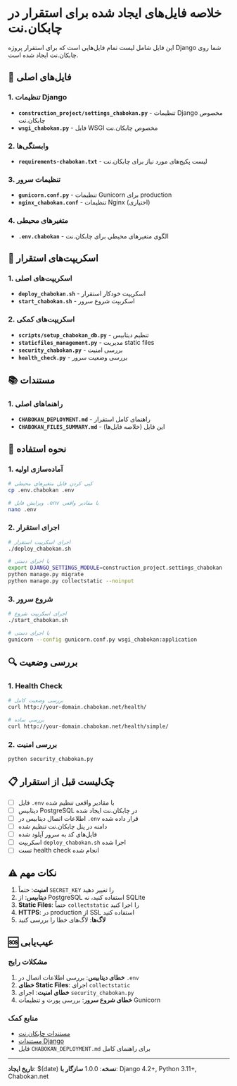 # خلاصه فایل‌های ایجاد شده برای استقرار در چابکان.نت

این فایل شامل لیست تمام فایل‌هایی است که برای استقرار پروژه Django شما روی چابکان.نت ایجاد شده است.

## 📁 فایل‌های اصلی

### 1. تنظیمات Django
- **`construction_project/settings_chabokan.py`** - تنظیمات Django مخصوص چابکان.نت
- **`wsgi_chabokan.py`** - فایل WSGI مخصوص چابکان.نت

### 2. وابستگی‌ها
- **`requirements-chabokan.txt`** - لیست پکیج‌های مورد نیاز برای چابکان.نت

### 3. تنظیمات سرور
- **`gunicorn.conf.py`** - تنظیمات Gunicorn برای production
- **`nginx_chabokan.conf`** - تنظیمات Nginx (اختیاری)

### 4. متغیرهای محیطی
- **`.env.chabokan`** - الگوی متغیرهای محیطی برای چابکان.نت

## 🚀 اسکریپت‌های استقرار

### 1. اسکریپت‌های اصلی
- **`deploy_chabokan.sh`** - اسکریپت خودکار استقرار
- **`start_chabokan.sh`** - اسکریپت شروع سرور

### 2. اسکریپت‌های کمکی
- **`scripts/setup_chabokan_db.py`** - تنظیم دیتابیس
- **`staticfiles_management.py`** - مدیریت static files
- **`security_chabokan.py`** - بررسی امنیت
- **`health_check.py`** - بررسی وضعیت سرور

## 📚 مستندات

### 1. راهنماهای اصلی
- **`CHABOKAN_DEPLOYMENT.md`** - راهنمای کامل استقرار
- **`CHABOKAN_FILES_SUMMARY.md`** - این فایل (خلاصه فایل‌ها)

## 🔧 نحوه استفاده

### 1. آماده‌سازی اولیه
```bash
# کپی کردن فایل متغیرهای محیطی
cp .env.chabokan .env

# ویرایش فایل .env با مقادیر واقعی
nano .env
```

### 2. اجرای استقرار
```bash
# اجرای اسکریپت استقرار
./deploy_chabokan.sh

# یا اجرای دستی
export DJANGO_SETTINGS_MODULE=construction_project.settings_chabokan
python manage.py migrate
python manage.py collectstatic --noinput
```

### 3. شروع سرور
```bash
# اجرای اسکریپت شروع
./start_chabokan.sh

# یا اجرای دستی
gunicorn --config gunicorn.conf.py wsgi_chabokan:application
```

## 🔍 بررسی وضعیت

### 1. Health Check
```bash
# بررسی وضعیت کامل
curl http://your-domain.chabokan.net/health/

# بررسی ساده
curl http://your-domain.chabokan.net/health/simple/
```

### 2. بررسی امنیت
```bash
python security_chabokan.py
```

## 📋 چک‌لیست قبل از استقرار

- [ ] فایل `.env` با مقادیر واقعی تنظیم شده
- [ ] دیتابیس PostgreSQL در چابکان.نت ایجاد شده
- [ ] اطلاعات اتصال دیتابیس در `.env` قرار داده شده
- [ ] دامنه در پنل چابکان.نت تنظیم شده
- [ ] فایل‌های کد به سرور آپلود شده
- [ ] اسکریپت `deploy_chabokan.sh` اجرا شده
- [ ] تست health check انجام شده

## ⚠️ نکات مهم

1. **امنیت**: حتماً `SECRET_KEY` را تغییر دهید
2. **دیتابیس**: از PostgreSQL استفاده کنید، نه SQLite
3. **Static Files**: حتماً `collectstatic` را اجرا کنید
4. **HTTPS**: در production از SSL استفاده کنید
5. **لاگ‌ها**: لاگ‌های خطا را بررسی کنید

## 🆘 عیب‌یابی

### مشکلات رایج
1. **خطای دیتابیس**: بررسی اطلاعات اتصال در `.env`
2. **خطای Static Files**: اجرای `collectstatic`
3. **خطای امنیت**: اجرای `security_chabokan.py`
4. **خطای شروع سرور**: بررسی پورت و تنظیمات Gunicorn

### منابع کمک
- [مستندات چابکان.نت](https://docs.chabokan.net/simple-hosting/django/)
- [مستندات Django](https://docs.djangoproject.com/)
- فایل `CHABOKAN_DEPLOYMENT.md` برای راهنمای کامل

---

**تاریخ ایجاد**: $(date)
**نسخه**: 1.0.0
**سازگار با**: Django 4.2+, Python 3.11+, Chabokan.net
